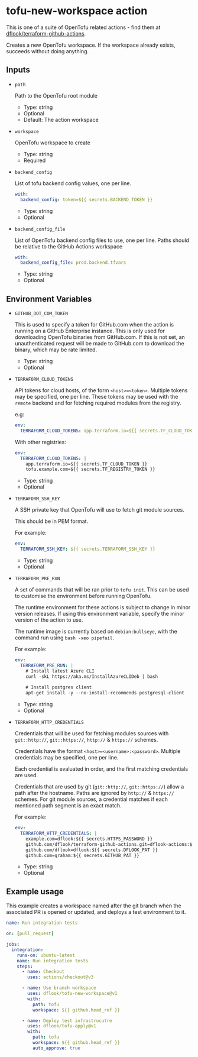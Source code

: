 # tofu-new-workspace action

This is one of a suite of OpenTofu related actions - find them at [dflook/terraform-github-actions](https://github.com/dflook/terraform-github-actions).

Creates a new OpenTofu workspace. If the workspace already exists, succeeds without doing anything.

## Inputs

* `path`

  Path to the OpenTofu root module

  - Type: string
  - Optional
  - Default: The action workspace

* `workspace`

  OpenTofu workspace to create

  - Type: string
  - Required

* `backend_config`

  List of tofu backend config values, one per line.

  ```yaml
  with:
    backend_config: token=${{ secrets.BACKEND_TOKEN }}
  ```

  - Type: string
  - Optional

* `backend_config_file`

  List of OpenTofu backend config files to use, one per line.
  Paths should be relative to the GitHub Actions workspace

  ```yaml
  with:
    backend_config_file: prod.backend.tfvars
  ```

  - Type: string
  - Optional

## Environment Variables

* `GITHUB_DOT_COM_TOKEN`

  This is used to specify a token for GitHub.com when the action is running on a GitHub Enterprise instance.
  This is only used for downloading OpenTofu binaries from GitHub.com.
  If this is not set, an unauthenticated request will be made to GitHub.com to download the binary, which may be rate limited.

  - Type: string
  - Optional

* `TERRAFORM_CLOUD_TOKENS`

  API tokens for cloud hosts, of the form `<host>=<token>`. Multiple tokens may be specified, one per line.
  These tokens may be used with the `remote` backend and for fetching required modules from the registry.

  e.g:
  ```yaml
  env:
    TERRAFORM_CLOUD_TOKENS: app.terraform.io=${{ secrets.TF_CLOUD_TOKEN }}
  ```

  With other registries:
  ```yaml
  env:
    TERRAFORM_CLOUD_TOKENS: |
      app.terraform.io=${{ secrets.TF_CLOUD_TOKEN }}
      tofu.example.com=${{ secrets.TF_REGISTRY_TOKEN }}
  ```

  - Type: string
  - Optional

* `TERRAFORM_SSH_KEY`

  A SSH private key that OpenTofu will use to fetch git module sources.

  This should be in PEM format.

  For example:
  ```yaml
  env:
    TERRAFORM_SSH_KEY: ${{ secrets.TERRAFORM_SSH_KEY }}
  ```

  - Type: string
  - Optional

* `TERRAFORM_PRE_RUN`

  A set of commands that will be ran prior to `tofu init`. This can be used to customise the environment before running OpenTofu. 
  
  The runtime environment for these actions is subject to change in minor version releases. If using this environment variable, specify the minor version of the action to use.
  
  The runtime image is currently based on `debian:bullseye`, with the command run using `bash -xeo pipefail`.

  For example:
  ```yaml
  env:
    TERRAFORM_PRE_RUN: |
      # Install latest Azure CLI
      curl -skL https://aka.ms/InstallAzureCLIDeb | bash
      
      # Install postgres client
      apt-get install -y --no-install-recommends postgresql-client
  ```

  - Type: string
  - Optional

* `TERRAFORM_HTTP_CREDENTIALS`

  Credentials that will be used for fetching modules sources with `git::http://`, `git::https://`, `http://` & `https://` schemes.

  Credentials have the format `<host>=<username>:<password>`. Multiple credentials may be specified, one per line.

  Each credential is evaluated in order, and the first matching credentials are used. 

  Credentials that are used by git (`git::http://`, `git::https://`) allow a path after the hostname.
  Paths are ignored by `http://` & `https://` schemes.
  For git module sources, a credential matches if each mentioned path segment is an exact match.

  For example:
  ```yaml
  env:
    TERRAFORM_HTTP_CREDENTIALS: |
      example.com=dflook:${{ secrets.HTTPS_PASSWORD }}
      github.com/dflook/terraform-github-actions.git=dflook-actions:${{ secrets.ACTIONS_PAT }}
      github.com/dflook=dflook:${{ secrets.DFLOOK_PAT }}
      github.com=graham:${{ secrets.GITHUB_PAT }}  
  ```

  - Type: string
  - Optional

## Example usage

This example creates a workspace named after the git branch when the
associated PR is opened or updated, and deploys a test environment to it.

```yaml
name: Run integration tests

on: [pull_request]

jobs:
  integration:
    runs-on: ubuntu-latest
    name: Run integration tests
    steps:
      - name: Checkout
        uses: actions/checkout@v3

      - name: Use branch workspace
        uses: dflook/tofu-new-workspace@v1
        with:
          path: tofu
          workspace: ${{ github.head_ref }}

      - name: Deploy test infrastrucutre
        uses: dflook/tofu-apply@v1
        with:
          path: tofu
          workspace: ${{ github.head_ref }}
          auto_approve: true
```
